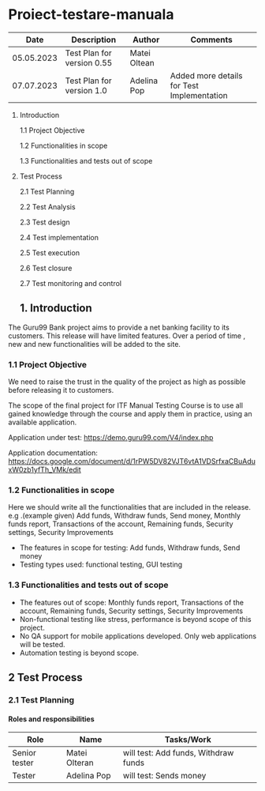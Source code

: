 # Proiect-testare-manuala
| Date  | Description  | Author | Comments|
|---|---|---|---|
| 05.05.2023 | Test Plan for version 0.55| Matei Oltean|
| 07.07.2023 | Test Plan for version 1.0 | Adelina Pop| Added more details for Test Implementation|

  1. Introduction
     
      1.1 Project Objective
     
      1.2 Functionalities in scope
     
      1.3 Functionalities and tests out of scope
  2. Test Process
      
      2.1 Test Planning
     
      2.2 Test Analysis
     
      2.3 Test design
     
      2.4 Test implementation

      2.5 Test execution

      2.6 Test closure

      2.7 Test monitoring and control

     ## 1. Introduction
The Guru99 Bank project aims to provide a net banking facility to its customers.
This release will have limited features. Over a period of time , new and new functionalities will be added to the site.
### 1.1 Project Objective
We need to raise the trust in the quality of the project as high as possible before releasing it to customers.

The scope of the final project for ITF Manual Testing Course is to use all gained knowledge through the course and apply them in practice, using an available application. 

Application under test: https://demo.guru99.com/V4/index.php 

Application documentation:  https://docs.google.com/document/d/1rPW5DV82VJT6vtA1VDSrfxaCBuAduxW0zb1yfTh_VMk/edit 
###  1.2 Functionalities in scope
Here we should write all the functionalities that are included in the release.
e.g .(example given) Add funds, Withdraw funds, Send money, Monthly funds report, Transactions of the account, Remaining funds, Security settings, Security Improvements

- The features in scope for testing: Add funds, Withdraw funds, Send money
- Testing types used: functional testing, GUI testing
 ### 1.3 Functionalities and tests out of scope
- The features out of scope: Monthly funds report, Transactions of the account, Remaining funds, Security settings, Security Improvements
- Non-functional testing like stress, performance is beyond scope of this project.
- No QA support for mobile applications developed. Only web applications will be tested.
- Automation testing is beyond scope.
## 2 Test Process

### 2.1 Test Planning
#### Roles and responsibilities
| Role  | Name  | Tasks/Work |
|---|---|---|
| Senior tester | Matei Olteran| will test: Add funds, Withdraw funds|
| Tester | Adelina Pop| will test: Sends money|
   




   
